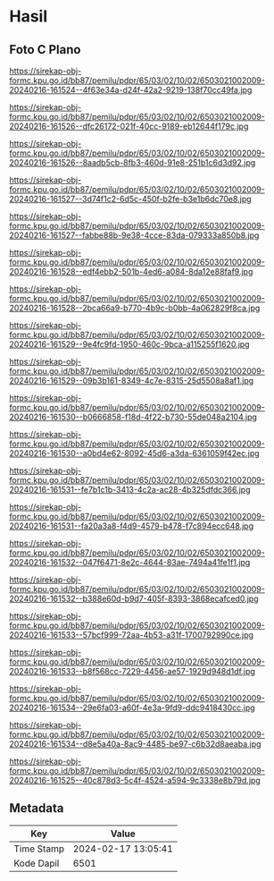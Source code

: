 # Hasil

## Foto C Plano

https://sirekap-obj-formc.kpu.go.id/bb87/pemilu/pdpr/65/03/02/10/02/6503021002009-20240216-161524--4f63e34a-d24f-42a2-9219-138f70cc49fa.jpg

https://sirekap-obj-formc.kpu.go.id/bb87/pemilu/pdpr/65/03/02/10/02/6503021002009-20240216-161526--dfc26172-021f-40cc-9189-eb12644f179c.jpg

https://sirekap-obj-formc.kpu.go.id/bb87/pemilu/pdpr/65/03/02/10/02/6503021002009-20240216-161526--8aadb5cb-8fb3-460d-91e8-251b1c6d3d92.jpg

https://sirekap-obj-formc.kpu.go.id/bb87/pemilu/pdpr/65/03/02/10/02/6503021002009-20240216-161527--3d74f1c2-6d5c-450f-b2fe-b3e1b6dc70e8.jpg

https://sirekap-obj-formc.kpu.go.id/bb87/pemilu/pdpr/65/03/02/10/02/6503021002009-20240216-161527--fabbe88b-9e38-4cce-83da-079333a850b8.jpg

https://sirekap-obj-formc.kpu.go.id/bb87/pemilu/pdpr/65/03/02/10/02/6503021002009-20240216-161528--edf4ebb2-501b-4ed6-a084-8da12e88faf9.jpg

https://sirekap-obj-formc.kpu.go.id/bb87/pemilu/pdpr/65/03/02/10/02/6503021002009-20240216-161528--2bca66a9-b770-4b9c-b0bb-4a062829f8ca.jpg

https://sirekap-obj-formc.kpu.go.id/bb87/pemilu/pdpr/65/03/02/10/02/6503021002009-20240216-161529--9e4fc9fd-1950-460c-9bca-a115255f1620.jpg

https://sirekap-obj-formc.kpu.go.id/bb87/pemilu/pdpr/65/03/02/10/02/6503021002009-20240216-161529--09b3b161-8349-4c7e-8315-25d5508a8af1.jpg

https://sirekap-obj-formc.kpu.go.id/bb87/pemilu/pdpr/65/03/02/10/02/6503021002009-20240216-161530--b0666858-f18d-4f22-b730-55de048a2104.jpg

https://sirekap-obj-formc.kpu.go.id/bb87/pemilu/pdpr/65/03/02/10/02/6503021002009-20240216-161530--a0bd4e62-8092-45d6-a3da-6361059f42ec.jpg

https://sirekap-obj-formc.kpu.go.id/bb87/pemilu/pdpr/65/03/02/10/02/6503021002009-20240216-161531--fe7b1c1b-3413-4c2a-ac28-4b325dfdc366.jpg

https://sirekap-obj-formc.kpu.go.id/bb87/pemilu/pdpr/65/03/02/10/02/6503021002009-20240216-161531--fa20a3a8-f4d9-4579-b478-f7c894ecc648.jpg

https://sirekap-obj-formc.kpu.go.id/bb87/pemilu/pdpr/65/03/02/10/02/6503021002009-20240216-161532--047f6471-8e2c-4644-83ae-7494a41fe1f1.jpg

https://sirekap-obj-formc.kpu.go.id/bb87/pemilu/pdpr/65/03/02/10/02/6503021002009-20240216-161532--b388e60d-b9d7-405f-8393-3868ecafced0.jpg

https://sirekap-obj-formc.kpu.go.id/bb87/pemilu/pdpr/65/03/02/10/02/6503021002009-20240216-161533--57bcf999-72aa-4b53-a31f-1700792990ce.jpg

https://sirekap-obj-formc.kpu.go.id/bb87/pemilu/pdpr/65/03/02/10/02/6503021002009-20240216-161533--b8f568cc-7229-4456-ae57-1929d948d1df.jpg

https://sirekap-obj-formc.kpu.go.id/bb87/pemilu/pdpr/65/03/02/10/02/6503021002009-20240216-161534--29e6fa03-a60f-4e3a-9fd9-ddc9418430cc.jpg

https://sirekap-obj-formc.kpu.go.id/bb87/pemilu/pdpr/65/03/02/10/02/6503021002009-20240216-161534--d8e5a40a-8ac9-4485-be97-c6b32d8aeaba.jpg

https://sirekap-obj-formc.kpu.go.id/bb87/pemilu/pdpr/65/03/02/10/02/6503021002009-20240216-161525--40c878d3-5c4f-4524-a594-9c3338e8b79d.jpg


## Metadata

| Key        | Value               |
| ---------- | ------------------- |
| Time Stamp | 2024-02-17 13:05:41 |
| Kode Dapil | 6501                |



